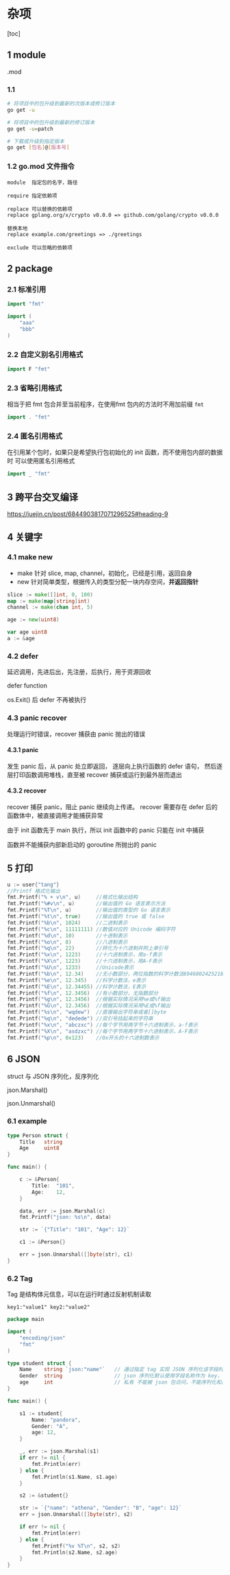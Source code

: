 # 杂项

[toc]

## 1 module

.mod

### 1.1

```bash
# 将项目中的包升级到最新的次版本或修订版本
go get -u

# 将项目中的包升级到最新的修订版本
go get -u=patch

# 下载或升级到指定版本
go get [包名]@[版本号]
```

### 1.2 go.mod 文件指令

```text
module  指定包的名字，路径

require 指定依赖项

replace 可以替换的依赖项
replace gplang.org/x/crypto v0.0.0 => github.com/golang/crypto v0.0.0

替换本地
replace example.com/greetings => ./greetings

exclude 可以忽略的依赖项
```

## 2 package

### 2.1 标准引用

```go
import "fmt"

import (
    "aaa"
    "bbb"
)
```

### 2.2 自定义别名引用格式

```go
import F "fmt"
```

### 2.3 省略引用格式

相当于把 fmt 包合并至当前程序，在使用fmt 包内的方法时不用加前缀 `fmt`

```go
import . "fmt"
```

### 2.4 匿名引用格式

在引用某个包时，如果只是希望执行包初始化的 init 函数，而不使用包内部的数据时
可以使用匿名引用格式

```go
import _ "fmt"
```

## 3 跨平台交叉编译

<https://juejin.cn/post/6844903817071296525#heading-9>

## 4 关键字

### 4.1 make new

- make 针对 slice, map, channel，初始化，已经是引用，返回自身
- new 针对简单类型，根据传入的类型分配一块内存空间，**并返回指针**

```go
slice := make([]int, 0, 100)
map := make(map[string]int)
channel := make(chan int, 5)

age := new(uint8)

var age uint8
a := &age
```

### 4.2 defer

延迟调用，先进后出，先注册，后执行，用于资源回收

defer function

os.Exit() 后 defer 不再被执行

### 4.3 panic recover

处理运行时错误，recover 捕获由 panic 抛出的错误

#### 4.3.1 panic

发生 panic 后，从 panic 处立即返回，
逐层向上执行函数的 defer 语句，
然后逐层打印函数调用堆栈，直至被 recover 捕获或运行到最外层而退出

#### 4.3.2 recover

recover 捕获 panic，阻止 panic 继续向上传递。
recover 需要存在 defer 后的函数体中，被直接调用才能捕获异常

由于 init 函数先于 main 执行，所以 init 函数中的 panic 只能在 init 中捕获

函数并不能捕获内部新启动的 goroutine 所抛出的 panic

## 5 打印

```go
u := user{"tang"}
//Printf 格式化输出
fmt.Printf("% + v\n", u)     //格式化输出结构
fmt.Printf("%#v\n", u)       //输出值的 Go 语言表示方法
fmt.Printf("%T\n", u)        //输出值的类型的 Go 语言表示
fmt.Printf("%t\n", true)     //输出值的 true 或 false
fmt.Printf("%b\n", 1024)     //二进制表示
fmt.Printf("%c\n", 11111111) //数值对应的 Unicode 编码字符
fmt.Printf("%d\n", 10)       //十进制表示
fmt.Printf("%o\n", 8)        //八进制表示
fmt.Printf("%q\n", 22)       //转化为十六进制并附上单引号
fmt.Printf("%x\n", 1223)     //十六进制表示，用a-f表示
fmt.Printf("%X\n", 1223)     //十六进制表示，用A-F表示
fmt.Printf("%U\n", 1233)     //Unicode表示
fmt.Printf("%b\n", 12.34)    //无小数部分，两位指数的科学计数法6946802425218990p-49
fmt.Printf("%e\n", 12.345)   //科学计数法，e表示
fmt.Printf("%E\n", 12.34455) //科学计数法，E表示
fmt.Printf("%f\n", 12.3456)  //有小数部分，无指数部分
fmt.Printf("%g\n", 12.3456)  //根据实际情况采用%e或%f输出
fmt.Printf("%G\n", 12.3456)  //根据实际情况采用%E或%f输出
fmt.Printf("%s\n", "wqdew")  //直接输出字符串或者[]byte
fmt.Printf("%q\n", "dedede") //双引号括起来的字符串
fmt.Printf("%x\n", "abczxc") //每个字节用两字节十六进制表示，a-f表示
fmt.Printf("%X\n", "asdzxc") //每个字节用两字节十六进制表示，A-F表示
fmt.Printf("%p\n", 0x123)    //0x开头的十六进制数表示
```

## 6 JSON

struct 与 JSON 序列化，反序列化

json.Marshal()

json.Unmarshal()

### 6.1 example

```go
type Person struct {
    Title   string
    Age     uint8
}

func main() {

    c := &Person{
        Title:  "101",
        Age:    12,
    }

    data, err := json.Marshal(c)
    fmt.Printf("json: %s\n", data)

    str := `{"Title": "101", "Age": 12}`

    c1 := &Person{}

    err = json.Unmarshal([]byte(str), c1)
}
```

### 6.2 Tag

Tag 是结构体元信息，可以在运行时通过反射机制读取

`key1:"value1" key2:"value2"`

```go
package main

import (
    "encoding/json"
    "fmt"
)

type student struct {
    Name    string `json:"name"`   // 通过指定 tag 实现 JSON 序列化该字段时的 key，反序列化时，可以接受 Name,name
    Gender  string                 // json 序列化默认使用字段名称作为 key，只接受 Gender
    age     int                    // 私有 不能被 json 包访问，不能序列化和反序列化
}

func main() {

    s1 := student{
        Name: "pandora",
        Gender: "A",
        age: 12,
    }

    _, err := json.Marshal(s1)
    if err != nil {
        fmt.Println(err)
    } else {
        fmt.Println(s1.Name, s1.age)
    }

    s2 := &student{}

    str := `{"name": "athena", "Gender": "B", "age": 12}`
    err = json.Unmarshal([]byte(str), s2)

    if err != nil {
        fmt.Println(err)
    } else {
        fmt.Printf("%v %T\n", s2, s2)
        fmt.Println(s2.Name, s2.age)
    }
}

```
